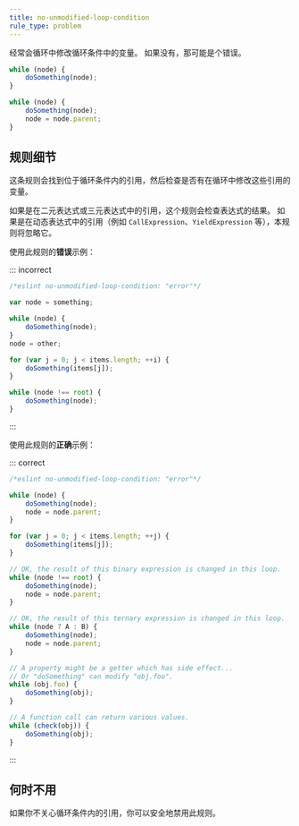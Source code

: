 ```yaml
---
title: no-unmodified-loop-condition
rule_type: problem
---
```


经常会循环中修改循环条件中的变量。
如果没有，那可能是个错误。

```js
while (node) {
    doSomething(node);
}
```

```js
while (node) {
    doSomething(node);
    node = node.parent;
}
```

## 规则细节

这条规则会找到位于循环条件内的引用，然后检查是否有在循环中修改这些引用的变量。

如果是在二元表达式或三元表达式中的引用，这个规则会检查表达式的结果。
如果是在动态表达式中的引用（例如 `CallExpression`、`YieldExpression` 等），本规则将忽略它。

使用此规则的**错误**示例：

::: incorrect

```js
/*eslint no-unmodified-loop-condition: "error"*/

var node = something;

while (node) {
    doSomething(node);
}
node = other;

for (var j = 0; j < items.length; ++i) {
    doSomething(items[j]);
}

while (node !== root) {
    doSomething(node);
}
```

:::

使用此规则的**正确**示例：

::: correct

```js
/*eslint no-unmodified-loop-condition: "error"*/

while (node) {
    doSomething(node);
    node = node.parent;
}

for (var j = 0; j < items.length; ++j) {
    doSomething(items[j]);
}

// OK, the result of this binary expression is changed in this loop.
while (node !== root) {
    doSomething(node);
    node = node.parent;
}

// OK, the result of this ternary expression is changed in this loop.
while (node ? A : B) {
    doSomething(node);
    node = node.parent;
}

// A property might be a getter which has side effect...
// Or "doSomething" can modify "obj.foo".
while (obj.foo) {
    doSomething(obj);
}

// A function call can return various values.
while (check(obj)) {
    doSomething(obj);
}
```

:::

## 何时不用

如果你不关心循环条件内的引用，你可以安全地禁用此规则。
